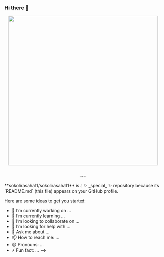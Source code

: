 ### Hi there 👋
<div id="header" align="center">
  <img src="https://media4.giphy.com/media/iIqmM5tTjmpOB9mpbn/giphy.gif?cid=ecf05e47esm9hul9d8v1svt0yn14gcx7jnk2elawjzs7llgv&rid=giphy.gif&ct=g" width="480" />
  <p><img src="https://komarev.com/ghpvc/?username=sokolirasaha11&style=flat-square&color=blue" alt=""/>
    
    ---
</div>
**sokolirasaha11/sokolirasaha11** is a ✨ _special_ ✨ repository because its `README.md` (this file) appears on your GitHub profile.

Here are some ideas to get you started:

- 🔭 I’m currently working on ...
- 🌱 I’m currently learning ...
- 👯 I’m looking to collaborate on ...
- 🤔 I’m looking for help with ...
- 💬 Ask me about ...
- 📫 How to reach me: ...
- 😄 Pronouns: ...
- ⚡ Fun fact: ...
-->
